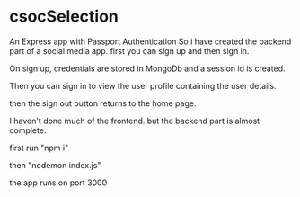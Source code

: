 # csocSelection
An Express app with Passport Authentication
So i have created the backend part of a social media app. 
first you can sign up and then sign in. 

On sign up, credentials are stored in MongoDb and a session id is created.

Then you can sign in to view the user profile containing the user details. 

then the sign out button returns to the home page. 

I haven't done much of the frontend. but the backend part is almost complete. 

first run "npm i" 

then "nodemon index.js" 

the app runs on port 3000

